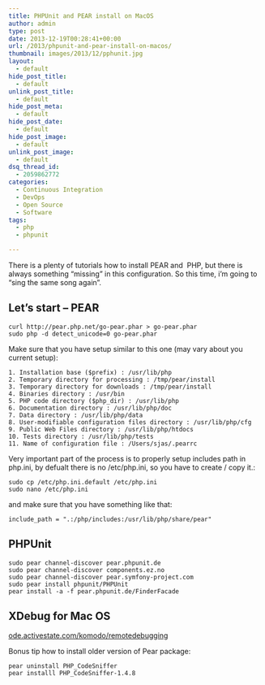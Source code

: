 ```yaml
---
title: PHPUnit and PEAR install on MacOS
author: admin
type: post
date: 2013-12-19T00:28:41+00:00
url: /2013/phpunit-and-pear-install-on-macos/
thumbnail: images/2013/12/pphunit.jpg
layout:
  - default
hide_post_title:
  - default
unlink_post_title:
  - default
hide_post_meta:
  - default
hide_post_date:
  - default
hide_post_image:
  - default
unlink_post_image:
  - default
dsq_thread_id:
  - 2059862772
categories:
  - Continuous Integration
  - DevOps
  - Open Source
  - Software
tags:
  - php
  - phpunit

---
```

There is a plenty of tutorials how to install PEAR and  PHP, but there is always something &#8220;missing&#8221; in this configuration. So this time, i&#8217;m going to &#8220;sing the same song again&#8221;.
<!--more-->
## Let&#8217;s start &#8211; PEAR

```
curl http://pear.php.net/go-pear.phar > go-pear.phar
sudo php -d detect_unicode=0 go-pear.phar
```

Make sure that you have setup similar to this one (may vary about you current setup):  
```
1. Installation base ($prefix) : /usr/lib/php
2. Temporary directory for processing : /tmp/pear/install
3. Temporary directory for downloads : /tmp/pear/install
4. Binaries directory : /usr/bin
5. PHP code directory ($php_dir) : /usr/lib/php
6. Documentation directory : /usr/lib/php/doc
7. Data directory : /usr/lib/php/data
8. User-modifiable configuration files directory : /usr/lib/php/cfg
9. Public Web Files directory : /usr/lib/php/htdocs
10. Tests directory : /usr/lib/php/tests
11. Name of configuration file : /Users/sjas/.pearrc
``` 

Very important part of the process is to properly setup includes path in php.ini, by defualt there is no /etc/php.ini, so you have to create / copy it.:  

```
sudo cp /etc/php.ini.default /etc/php.ini
sudo nano /etc/php.ini
``` 

and make sure that you have something like that:

```
include_path = ".:/php/includes:/usr/lib/php/share/pear"
``` 

## PHPUnit

```
sudo pear channel-discover pear.phpunit.de
sudo pear channel-discover components.ez.no
sudo pear channel-discover pear.symfony-project.com
sudo pear install phpunit/PHPUnit
pear install -a -f pear.phpunit.de/FinderFacade
```

## XDebug for Mac OS

[ode.activestate.com/komodo/remotedebugging](http://code.activestate.com/komodo/remotedebugging/)

Bonus tip how to install older version of Pear package:  
```
pear uninstall PHP_CodeSniffer
pear installl PHP_CodeSniffer-1.4.8
```